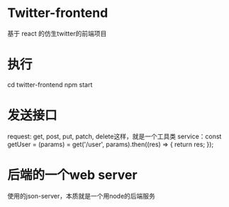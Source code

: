 # Twitter-frontend
基于 react 的仿生twitter的前端项目

# 执行
cd twitter-frontend
npm start

# 发送接口
request: get, post, put, patch, delete这样，就是一个工具类
service：const getUser = (params) = get('/user', params).then((res) => {
  return res;
});

# 后端的一个web server
使用的json-server，本质就是一个用node的后端服务